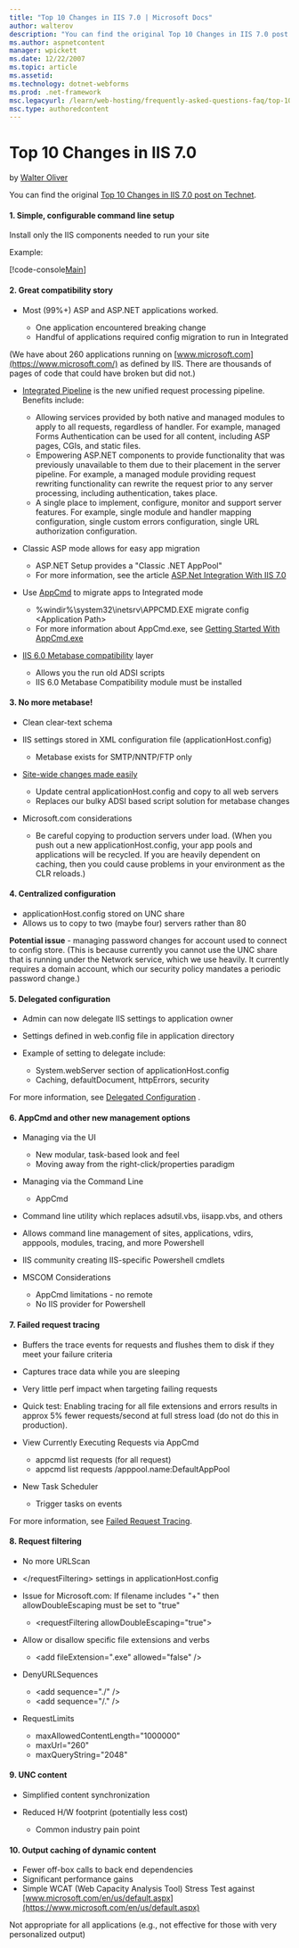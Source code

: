 ```yaml
---
title: "Top 10 Changes in IIS 7.0 | Microsoft Docs"
author: walterov
description: "You can find the original Top 10 Changes in IIS 7.0 post on Technet . 1. Simple, configurable command line setup Install only the IIS components needed to ru..."
ms.author: aspnetcontent
manager: wpickett
ms.date: 12/22/2007
ms.topic: article
ms.assetid: 
ms.technology: dotnet-webforms
ms.prod: .net-framework
msc.legacyurl: /learn/web-hosting/frequently-asked-questions-faq/top-10-changes-in-iis7
msc.type: authoredcontent
---
```

Top 10 Changes in IIS 7.0
====================
by [Walter Oliver](https://github.com/walterov)

You can find the original [Top 10 Changes in IIS 7.0 post on Technet](http://blogs.technet.com/mscom/archive/2007/09/07/the-tasty-morsels-found-in-dogfood-mscom-ops-top-10-changes-in-iis7-0.aspx).

#### 1. Simple, configurable command line setup

Install only the IIS components needed to run your site

Example:


[!code-console[Main](top-10-changes-in-iis7/samples/sample1.cmd)]


#### 2. Great compatibility story

- Most (99%+) ASP and ASP.NET applications worked. 

    - One application encountered breaking change
    - Handful of applications required config migration to run in Integrated

(We have about 260 applications running on [www.microsoft.com](https://www.microsoft.com/) as defined by IIS. There are thousands of pages of code that could have broken but did not.)

- [Integrated Pipeline](../../application-frameworks/building-and-running-aspnet-applications/how-to-take-advantage-of-the-iis-integrated-pipeline.md) is the new unified request processing pipeline. Benefits include: 

    - Allowing services provided by both native and managed modules to apply to all requests, regardless of handler. For example, managed Forms Authentication can be used for all content, including ASP pages, CGIs, and static files.
    - Empowering ASP.NET components to provide functionality that was previously unavailable to them due to their placement in the server pipeline. For example, a managed module providing request rewriting functionality can rewrite the request prior to any server processing, including authentication, takes place.
    - A single place to implement, configure, monitor and support server features. For example, single module and handler mapping configuration, single custom errors configuration, single URL authorization configuration.
- Classic ASP mode allows for easy app migration 

    - ASP.NET Setup provides a "Classic .NET AppPool"
    - For more information, see the article [ASP.Net Integration With IIS 7.0](../../application-frameworks/building-and-running-aspnet-applications/aspnet-integration-with-iis.md)
- Use [AppCmd](../../get-started/getting-started-with-iis/getting-started-with-appcmdexe.md) to migrate apps to Integrated mode 

    - %windir%\system32\inetsrv\APPCMD.EXE migrate config &lt;Application Path&gt;
    - For more information about AppCmd.exe, see [Getting Started With AppCmd.exe](../../get-started/getting-started-with-iis/getting-started-with-appcmdexe.md)
- [IIS 6.0 Metabase compatibility](../../manage/managing-your-configuration-settings/metabase-compatibility-with-iis-7-and-above.md) layer 

    - Allows you the run old ADSI scripts
    - IIS 6.0 Metabase Compatibility module must be installed

#### 3. No more metabase!

- Clean clear-text schema
- IIS settings stored in XML configuration file (applicationHost.config)

    - Metabase exists for SMTP/NNTP/FTP only
- [Site-wide changes made easily](../../get-started/introduction-to-iis/web-site-deployment-made-easy.md)

    - Update central applicationHost.config and copy to all web servers
    - Replaces our bulky ADSI based script solution for metabase changes
- Microsoft.com considerations

    - Be careful copying to production servers under load. (When you push out a new applicationHost.config, your app pools and applications will be recycled. If you are heavily dependent on caching, then you could cause problems in your environment as the CLR reloads.)

#### 4. Centralized configuration

- applicationHost.config stored on UNC share
- Allows us to copy to two (maybe four) servers rather than 80

**Potential issue** - managing password changes for account used to connect to config store. (This is because currently you cannot use the UNC share that is running under the Network service, which we use heavily. It currently requires a domain account, which our security policy mandates a periodic password change.)

#### 5. Delegated configuration

- Admin can now delegate IIS settings to application owner
- Settings defined in web.config file in application directory
- Example of setting to delegate include: 

    - System.webServer section of applicationHost.config
    - Caching, defaultDocument, httpErrors, security

For more information, see [Delegated Configuration](../../manage/managing-your-configuration-settings/how-to-use-configuration-delegation-in-iis.md) .

#### 6. AppCmd and other new management options

- Managing via the UI 

    - New modular, task-based look and feel
    - Moving away from the right-click/properties paradigm
- Managing via the Command Line 

    - AppCmd
- Command line utility which replaces adsutil.vbs, iisapp.vbs, and others
- Allows command line management of sites, applications, vdirs, apppools, modules, tracing, and more Powershell
- IIS community creating IIS-specific Powershell cmdlets
- MSCOM Considerations 

    - AppCmd limitations - no remote
    - No IIS provider for Powershell

#### 7. Failed request tracing

- Buffers the trace events for requests and flushes them to disk if they meet your failure criteria
- Captures trace data while you are sleeping
- Very little perf impact when targeting failing requests
- Quick test: Enabling tracing for all file extensions and errors results in approx 5% fewer requests/second at full stress load (do not do this in production).
- View Currently Executing Requests via AppCmd 

    - appcmd list requests (for all request)
    - appcmd list requests /apppool.name:DefaultAppPool
- New Task Scheduler 

    - Trigger tasks on events

For more information, see [Failed Request Tracing](../../troubleshoot/using-failed-request-tracing/troubleshooting-failed-requests-using-tracing-in-iis.md).

#### 8. Request filtering

- No more URLScan
- &lt;/requestFiltering&gt; settings in applicationHost.config
- Issue for Microsoft.com: If filename includes "+" then allowDoubleEscaping must be set to "true" 

    - &lt;requestFiltering allowDoubleEscaping="true"&gt;
- Allow or disallow specific file extensions and verbs 

    - &lt;add fileExtension=".exe" allowed="false" /&gt;
- DenyURLSequences 

    - &lt;add sequence="./" /&gt;
    - &lt;add sequence="/." /&gt;
- RequestLimits 

    - maxAllowedContentLength="1000000"
    - maxUrl="260"
    - maxQueryString="2048"

#### 9. UNC content

- Simplified content synchronization
- Reduced H/W footprint (potentially less cost) 

    - Common industry pain point

#### 10. Output caching of dynamic content

- Fewer off-box calls to back end dependencies
- Significant performance gains
- Simple WCAT (Web Capacity Analysis Tool) Stress Test against [www.microsoft.com/en/us/default.aspx](https://www.microsoft.com/en/us/default.aspx)

Not appropriate for all applications (e.g., not effective for those with very personalized output)